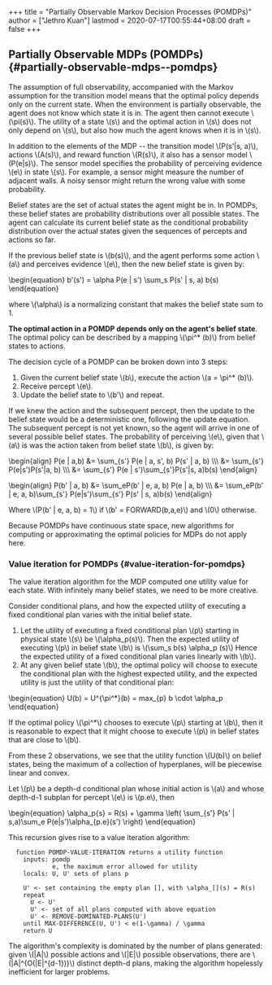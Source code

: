 +++
title = "Partially Observable Markov Decision Processes (POMDPs)"
author = ["Jethro Kuan"]
lastmod = 2020-07-17T00:55:44+08:00
draft = false
+++

## Partially Observable MDPs (POMDPs) {#partially-observable-mdps--pomdps}

The assumption of full observability, accompanied with the Markov
assumption for the transition model means that the optimal policy
depends only on the current state. When the environment is partially
observable, the agent does not know which state it is in. The agent
then cannot execute \\(\pi(s)\\). The utility of a state \\(s\\) and the optimal
action in \\(s\\) does not only depend on \\(s\\), but also how much the agent
knows when it is in \\(s\\).

In addition to the elements of the MDP -- the transition model
\\(P(s'|s, a)\\), actions \\(A(s)\\), and reward function \\(R(s)\\), it also has
a sensor model \\(P(e|s)\\). The sensor model specifies the probability of
perceiving evidence \\(e\\) in state \\(s\\). For example, a sensor might
measure the number of adjacent walls. A noisy sensor might return the
wrong value with some probability.

Belief states are the set of actual states the agent might be in. In
POMDPs, these belief states are probability distributions over all
possible states. The agent can calculate its current belief state as
the conditional probability distribution over the actual states given
the sequences of percepts and actions so far.

If the previous belief state is \\(b(s)\\), and the agent performs some
action \\(a\\) and perceives evidence \\(e\\), then the new belief state is
given by:

\begin{equation}
b'(s') = \alpha P(e | s') \sum_s P(s' | s, a) b(s)
\end{equation}

where \\(\alpha\\) is a normalizing constant that makes the belief state sum
to 1.

**The optimal action in a POMDP depends only on the agent's belief
state**. The optimal policy can be described by a mapping \\(\pi^\* (b)\\) from
belief states to actions.

The decision cycle of a POMDP can be broken down into 3 steps:

1.  Given the current belief state \\(b\\), execute the action \\(a = \pi^\* (b)\\).
2.  Receive percept \\(e\\).
3.  Update the belief state to \\(b'\\) and repeat.

If we knew the action and the subsequent percept, then the update to
the belief state would be a deterministic one, following the update
equation. The subsequent percept is not yet known, so the agent will
arrive in one of several possible belief states. The probability of
perceiving \\(e\\), given that \\(a\\) is was the action taken from belief
state \\(b\\), is given by:

\begin{align}
P(e | a,b) &= \sum\_{s'} P(e | a, s', b) P(s' | a, b) \\\\\\
&= \sum\_{s'} P(e|s')P(s'|a, b) \\\\\\
&= \sum\_{s'} P(e | s')\sum\_{s'}P(s'|s, a)b(s)
\end{align}

\begin{align}
P(b' | a, b) &= \sum_eP(b' | e, a, b) P(e | a, b) \\\\\\
&= \sum_eP(b' | e, a, b)\sum\_{s'} P(e|s')\sum\_{s'} P(s'
| s, a)b(s)
\end{align}

Where \\(P(b' | e, a, b) = 1\\) if \\(b' = FORWARD(b,a,e)\\) and \\(0\\)
otherwise.

Because POMDPs have continuous state space, new algorithms for
computing or approximating the optimal policies for MDPs do not apply here.

### Value iteration for POMDPs {#value-iteration-for-pomdps}

The value iteration algorithm for the MDP computed one utility value
for each state. With infinitely many belief states, we need to be more
creative.

Consider conditional plans, and how the expected utility of executing
a fixed conditional plan varies with the initial belief state.

1.  Let the utility of executing a fixed conditional plan \\(p\\) starting
    in physical state \\(s\\) be \\(\alpha_p(s)\\). Then the expected utility of
    executing \\(p\\) in belief state \\(b\\) is \\(\sum_s b(s) \alpha_p (s)\\) Hence the
    expected utility of a fixed conditional plan varies linearly with
    \\(b\\).
2.  At any given belief state \\(b\\), the optimal policy will choose to
    execute the conditional plan with the highest expected utility, and
    the expected utility is just the utility of that conditional plan:

\begin{equation}
U(b) = U^{\pi^\*}(b) = max\_{p} b \cdot \alpha_p
\end{equation}

If the optimal policy \\(\pi^\*\\) chooses to execute \\(p\\) starting at \\(b\\),
then it is reasonable to expect that it might choose to execute \\(p\\) in
belief states that are close to \\(b\\).

From these 2 observations, we see that the utility function \\(U(b)\\) on
belief states, being the maximum of a collection of hyperplanes, will
be piecewise linear and convex.

Let \\(p\\) be a depth-d conditional plan whose initial action is \\(a\\) and
whose depth-d-1 subplan for percept \\(e\\) is \\(p.e\\), then

\begin{equation}
\alpha_p{s} = R(s) + \gamma \left( \sum\_{s'} P(s' | s,a)\sum_e P(e|s')\alpha\_{p.e}(s') \right)
\end{equation}

This recursion gives rise to a value iteration algorithm:

```text
  function POMDP-VALUE-ITERATION returns a utility function
    inputs: pomdp
            e, the maximum error allowed for utility
    locals: U, U' sets of plans p

    U' <- set containing the empty plan [], with \alpha_[](s) = R(s)
    repeat
      U <- U'
      U' <- set of all plans computed with above equation
      U' <- REMOVE-DOMINATED-PLANS(U')
    until MAX-DIFFERENCE(U, U') < e(1-\gamma) / \gamma
    return U
```

The algorithm's complexity is dominated by the number of plans
generated: given \\(|A|\\) possible actions and \\(|E|\\) possible
observations, there are \\(|A|^{O(|E|^{d-1})}\\) distinct depth-d plans,
making the algorithm hopelessly inefficient for larger problems.
